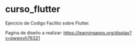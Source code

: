 # curso_flutter
Ejercicio de Codigo Facilito sobre Flutter.

Pagina de diseño a realizar: https://learningapps.org/display?v=pwwxvh76321
